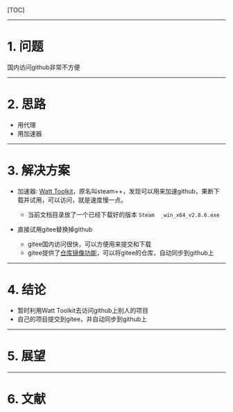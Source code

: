 [TOC]

------------------------------------------------------------------------------

# 1. 问题

国内访问github非常不方便




------------------------------------------------------------------------------

# 2. 思路

* 用代理
* 用加速器


------------------------------------------------------------------------------

# 3. 解决方案

* 加速器: [Watt Toolkit](https://steampp.net/)，原名叫steam++，发现可以用来加速github，果断下载并试用，可以访问，就是速度慢一点。
  * 当前文档目录放了一个已经下载好的版本 `Steam  _win_x64_v2.8.6.exe`

* 直接试用gitee替换掉github
  * gitee国内访问很快，可以方便用来提交和下载
  * gitee提供了[仓库镜像功能](https://gitee.com/help/articles/4336#article-header0)，可以将gitee的仓库，自动同步到github上



------------------------------------------------------------------------------

# 4. 结论

* 暂时利用Watt Toolkit去访问github上别人的项目
* 自己的项目提交到gitee，并自动同步到github上



------------------------------------------------------------------------------

# 5. 展望




------------------------------------------------------------------------------

# 6. 文献


